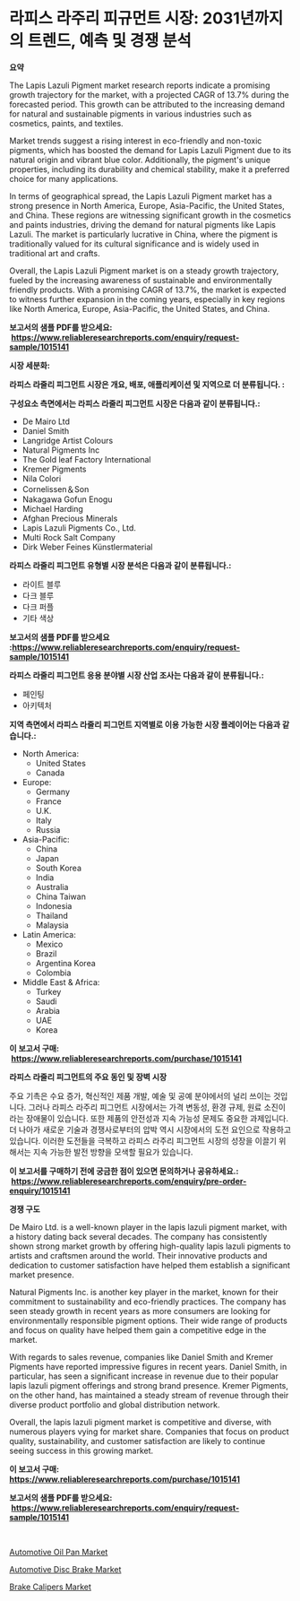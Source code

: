 <p><h1>라피스 라주리 피규먼트 시장: 2031년까지의 트렌드, 예측 및 경쟁 분석</h1></p><p><strong>요약</strong></p>
<p><p>The Lapis Lazuli Pigment market research reports indicate a promising growth trajectory for the market, with a projected CAGR of 13.7% during the forecasted period. This growth can be attributed to the increasing demand for natural and sustainable pigments in various industries such as cosmetics, paints, and textiles.</p><p>Market trends suggest a rising interest in eco-friendly and non-toxic pigments, which has boosted the demand for Lapis Lazuli Pigment due to its natural origin and vibrant blue color. Additionally, the pigment's unique properties, including its durability and chemical stability, make it a preferred choice for many applications.</p><p>In terms of geographical spread, the Lapis Lazuli Pigment market has a strong presence in North America, Europe, Asia-Pacific, the United States, and China. These regions are witnessing significant growth in the cosmetics and paints industries, driving the demand for natural pigments like Lapis Lazuli. The market is particularly lucrative in China, where the pigment is traditionally valued for its cultural significance and is widely used in traditional art and crafts.</p><p>Overall, the Lapis Lazuli Pigment market is on a steady growth trajectory, fueled by the increasing awareness of sustainable and environmentally friendly products. With a promising CAGR of 13.7%, the market is expected to witness further expansion in the coming years, especially in key regions like North America, Europe, Asia-Pacific, the United States, and China.</p></p>
<p><strong>보고서의 샘플 PDF를 받으세요: &nbsp;<a href="https://www.reliableresearchreports.com/enquiry/request-sample/1015141">https://www.reliableresearchreports.com/enquiry/request-sample/1015141</a></strong></p>
<p><strong>시장 세분화:</strong></p>
<p><strong> 라피스 라줄리 피그먼트 시장은 개요, 배포, 애플리케이션 및 지역으로 더 분류됩니다. :</strong></p>
<p><strong>구성요소 측면에서는 라피스 라줄리 피그먼트 시장은 다음과 같이 분류됩니다.:</strong></p>
<p><ul><li>De Mairo Ltd</li><li>Daniel Smith</li><li>Langridge Artist Colours</li><li>Natural Pigments Inc</li><li>The Gold leaf Factory International</li><li>Kremer Pigments</li><li>Nila Colori</li><li>Cornelissen＆Son</li><li>Nakagawa Gofun Enogu</li><li>Michael Harding</li><li>Afghan Precious Minerals</li><li>Lapis Lazuli Pigments Co., Ltd.</li><li>Multi Rock Salt Company</li><li>Dirk Weber Feines Künstlermaterial</li></ul></p>
<p><strong> 라피스 라줄리 피그먼트 유형별 시장 분석은 다음과 같이 분류됩니다.:</strong></p>
<p><ul><li>라이트 블루</li><li>다크 블루</li><li>다크 퍼플</li><li>기타 색상</li></ul></p>
<p><strong>보고서의 샘플 PDF를 받으세요 :<a href="https://www.reliableresearchreports.com/enquiry/request-sample/1015141">https://www.reliableresearchreports.com/enquiry/request-sample/1015141</a></strong></p>
<p><strong> 라피스 라줄리 피그먼트 응용 분야별 시장 산업 조사는 다음과 같이 분류됩니다.:</strong></p>
<p><ul><li>페인팅</li><li>아키텍처</li></ul></p>
<p><strong>지역 측면에서 라피스 라줄리 피그먼트 지역별로 이용 가능한 시장 플레이어는 다음과 같습니다.:</strong></p>
<p><ul>
    <li>
        North America:
        <ul>
            <li>United States</li>
            <li>Canada</li>
        </ul>
    </li>
    <li>
        Europe:
        <ul>
            <li>Germany</li>
            <li>France</li>
            <li>U.K.</li>
            <li>Italy</li>
            <li>Russia</li>
        </ul>
    </li>
    <li>
        Asia-Pacific:
        <ul>
            <li>China</li>
            <li>Japan</li>
            <li>South Korea</li>
            <li>India</li>
            <li>Australia</li>
            <li>China Taiwan</li>
            <li>Indonesia</li>
            <li>Thailand</li>
            <li>Malaysia</li>
        </ul>
    </li>
    <li>
        Latin America:
        <ul>
            <li>Mexico</li>
            <li>Brazil</li>
            <li>Argentina Korea</li>
            <li>Colombia</li>
        </ul>
    </li>
    <li>
        Middle East & Africa:
        <ul>
            <li>Turkey</li>
            <li>Saudi</li>
            <li>Arabia</li>
            <li>UAE</li>
            <li>Korea</li>
        </ul>
    </li>
    </ul></p>
<p><strong>이 보고서 구매: &nbsp;<a href="https://www.reliableresearchreports.com/purchase/1015141">https://www.reliableresearchreports.com/purchase/1015141</a></strong></p>
<p><strong>라피스 라줄리 피그먼트의 주요 동인 및 장벽 시장</strong></p>
<p><p>주요 기촉은 수요 증가, 혁신적인 제품 개발, 예술 및 공예 분야에서의 널리 쓰이는 것입니다. 그러나 라피스 라주리 피그먼트 시장에서는 가격 변동성, 환경 규제, 원료 소진이라는 장애물이 있습니다. 또한 제품의 안전성과 지속 가능성 문제도 중요한 과제입니다. 더 나아가 새로운 기술과 경쟁사로부터의 압박 역시 시장에서의 도전 요인으로 작용하고 있습니다. 이러한 도전들을 극복하고 라피스 라주리 피그먼트 시장의 성장을 이끌기 위해서는 지속 가능한 발전 방향을 모색할 필요가 있습니다.</p></p>
<p><strong>이 보고서를 구매하기 전에 궁금한 점이 있으면 문의하거나 공유하세요.: &nbsp;<a href="https://www.reliableresearchreports.com/enquiry/pre-order-enquiry/1015141">https://www.reliableresearchreports.com/enquiry/pre-order-enquiry/1015141</a></strong></p>
<p><strong>경쟁 구도</strong></p>
<p><p>De Mairo Ltd. is a well-known player in the lapis lazuli pigment market, with a history dating back several decades. The company has consistently shown strong market growth by offering high-quality lapis lazuli pigments to artists and craftsmen around the world. Their innovative products and dedication to customer satisfaction have helped them establish a significant market presence.</p><p>Natural Pigments Inc. is another key player in the market, known for their commitment to sustainability and eco-friendly practices. The company has seen steady growth in recent years as more consumers are looking for environmentally responsible pigment options. Their wide range of products and focus on quality have helped them gain a competitive edge in the market.</p><p>With regards to sales revenue, companies like Daniel Smith and Kremer Pigments have reported impressive figures in recent years. Daniel Smith, in particular, has seen a significant increase in revenue due to their popular lapis lazuli pigment offerings and strong brand presence. Kremer Pigments, on the other hand, has maintained a steady stream of revenue through their diverse product portfolio and global distribution network.</p><p>Overall, the lapis lazuli pigment market is competitive and diverse, with numerous players vying for market share. Companies that focus on product quality, sustainability, and customer satisfaction are likely to continue seeing success in this growing market.</p></p>
<p><strong>이 보고서 구매: &nbsp; <a href="https://www.reliableresearchreports.com/purchase/1015141">https://www.reliableresearchreports.com/purchase/1015141</a></strong></p>
<p><strong>보고서의 샘플 PDF를 받으세요: &nbsp;<a href="https://www.reliableresearchreports.com/enquiry/request-sample/1015141">https://www.reliableresearchreports.com/enquiry/request-sample/1015141</a></strong><strong></strong></p>
<p>&nbsp;</p>
<p><p><a href="https://github.com/redneck06/Market-Research-Report-List-2/blob/main/automotive-oil-pan-market.md">Automotive Oil Pan Market</a></p><p><a href="https://github.com/peachesmcdowel1/Market-Research-Report-List-1/blob/main/automotive-disc-brake-market.md">Automotive Disc Brake Market</a></p><p><a href="https://github.com/edytherolanlouisejk1miz0wig/Market-Research-Report-List-1/blob/main/brake-calipers-market.md">Brake Calipers Market</a></p></p>